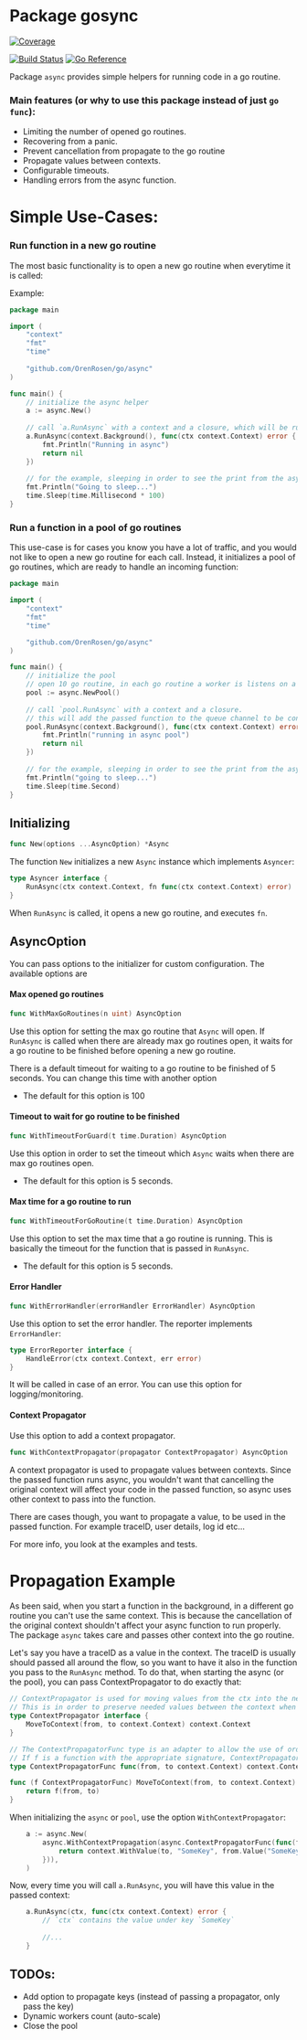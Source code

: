# Package gosync

[![Coverage](https://img.shields.io/badge/Coverage-77.0%25-brightgreen)](https://github.com/OrenRosen/go/actions/workflows/gotest.yaml)

[![Build Status](https://github.com/OrenRosen/go/actions/workflows/merge.yaml/badge.svg?branch=main)](https://github.com/OrenRosen/go/blob/main/.github/workflows/merge.yaml)
[![Go Reference](https://pkg.go.dev/badge/github.com/OrenRosen/go/async.svg)](https://pkg.go.dev/github.com/OrenRosen/go/async)

Package `async` provides simple helpers for running code in a go routine.

### Main features (or why to use this package instead of just `go func`):
- Limiting the number of opened go routines.
- Recovering from a panic.
- Prevent cancellation from propagate to the go routine
- Propagate values between contexts.
- Configurable timeouts.
- Handling errors from the async function.

# Simple Use-Cases:

### Run function in a new go routine
The most basic functionality is to open a new go routine when everytime it is called:

Example:

```go
package main

import (
	"context"
	"fmt"
	"time"
	
	"github.com/OrenRosen/go/async"
)

func main() {
	// initialize the async helper
	a := async.New()
	
	// call `a.RunAsync` with a context and a closure, which will be run in a new go routine
	a.RunAsync(context.Background(), func(ctx context.Context) error {
		fmt.Println("Running in async")
		return nil
	})
	
	// for the example, sleeping in order to see the print from the async function
	fmt.Println("Going to sleep...")
	time.Sleep(time.Millisecond * 100)
}
```

### Run a function in a pool of go routines

This use-case is for cases you know you have a lot of traffic, and you would not like to open a new go routine for each call. Instead, it initializes a pool of go routines, which are ready to handle an incoming function:

```go
package main

import (
	"context"
	"fmt"
	"time"

	"github.com/OrenRosen/go/async"
)

func main() {
	// initialize the pool
	// open 10 go routine, in each go routine a worker is listens on a channel for a received function 
	pool := async.NewPool()
	
	// call `pool.RunAsync` with a context and a closure.
	// this will add the passed function to the queue channel to be consumed by an available worker 
	pool.RunAsync(context.Background(), func(ctx context.Context) error {
		fmt.Println("running in async pool")
		return nil
	})
	
	// for the example, sleeping in order to see the print from the async function
	fmt.Println("going to sleep...")
	time.Sleep(time.Second)
}
```








## Initializing
```go
func New(options ...AsyncOption) *Async
```
The function `New` initializes a new `Async` instance which implements `Asyncer`:
```go
type Asyncer interface {
    RunAsync(ctx context.Context, fn func(ctx context.Context) error)
}
```
When `RunAsync` is called, it opens a new go routine, and executes `fn`.

## AsyncOption
You can pass options to the initializer for custom configuration. The available options are

#### Max opened go routines
```go
func WithMaxGoRoutines(n uint) AsyncOption
```
Use this option for setting the max go routine that `Async` will open. If `RunAsync` is called when there are already max go routines open, it waits for a go routine to be finished before opening a new go routine.

There is a default timeout for waiting to a go routine to be finished of 5 seconds. You can change this time with another option

- The default for this option is 100

#### Timeout to wait for go routine to be finished
```go
func WithTimeoutForGuard(t time.Duration) AsyncOption
```
Use this option in order to set the timeout which `Async` waits when there are max go routines open.

- The default for this option is 5 seconds.

#### Max time for a go routine to run
```go
func WithTimeoutForGoRoutine(t time.Duration) AsyncOption
```
Use this option to set the max time that a go routine is running. This is basically the timeout for the function that is passed in `RunAsync`.  
- The default for this option is 5 seconds.


#### Error Handler
```go
func WithErrorHandler(errorHandler ErrorHandler) AsyncOption
```
Use this option to set the error handler. The reporter implements `ErrorHandler`:
```go
type ErrorReporter interface {
	HandleError(ctx context.Context, err error)
}
```
It will be called in case of an error. You can use this option for logging/monitoring.

#### Context Propagator
Use this option to add a context propagator. 
```go
func WithContextPropagator(propagator ContextPropagator) AsyncOption
```
A context propagator is used to propagate values between contexts. Since the passed function runs async, you wouldn't want that cancelling the original context will affect your code in the passed function, so async uses other context to pass into the function.

There are cases though, you want to propagate a value, to be used in the passed function. For example traceID, user details, log id etc...

For more info, you look at the examples and tests. 

# Propagation Example
As been said, when you start a function in the background, in a different go routine you can't use the same context. This is because the cancellation of the original context shouldn't affect your async function to run properly. The package `async` takes care and passes other context into the go routine.

Let's say you have a traceID as a value in the context. The traceID is usually should passed all around the flow, so you want to have it also in the function you pass to the `RunAsync` method.
To do that, when starting the async (or the pool), you can pass ContextPropagator to do exactly that:
```go
// ContextPropagator is used for moving values from the ctx into the new context.
// This is in order to preserve needed values between the context when initializing a new go routine.
type ContextPropagator interface {
    MoveToContext(from, to context.Context) context.Context
}

// The ContextPropagatorFunc type is an adapter to allow the use of ordinary functions as context propagators.
// If f is a function with the appropriate signature, ContextPropagatorFunc(f) is a propagator that calls f.
type ContextPropagatorFunc func(from, to context.Context) context.Context

func (f ContextPropagatorFunc) MoveToContext(from, to context.Context) context.Context {
    return f(from, to)
}
```
When initializing the `async` or `pool`, use the option `WithContextPropagator`: 

```go
	a := async.New(
        async.WithContextPropagation(async.ContextPropagatorFunc(func(from, to context.Context) context.Context {
            return context.WithValue(to, "SomeKey", from.Value("SomeKey"))
        })),
    )
```

Now, every time you will call `a.RunAsync`, you will have this value in the passed context:
```go
	a.RunAsync(ctx, func(ctx context.Context) error {
		// `ctx` contains the value under key `SomeKey`
		
		//...
	}
```

## TODOs:

- Add option to propagate keys (instead of passing a propagator, only pass the key) 
- Dynamic workers count (auto-scale)
- Close the pool








